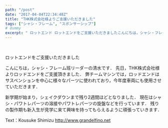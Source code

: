 ```yaml
---
path: "/post"
date: "2017-04-04T22:34:48Z"
title: "THK株式会社様よりご支援いただきました"
tags: ["シャシ・フレーム", "スポンサーシップ"]
# dummy
excerpt: " ロットエンド ロットエンドをご支援いただきましたこんにちは，シャシ・フレーム班リーダーの清水です．先日，THK株式会社様よりロッドエンドをご支援頂きました．弊チームマシンでは，ロッドエンドはサスペ..."
---
```


 

[](04-1.jpg) ロットエンドをご支援いただきました

こんにちは，シャシ・フレーム班リーダーの清水です．
先日，THK株式会社様よりロッドエンドをご支援頂きました．
弊チームマシンでは，ロッドエンドはサスペンションを中心に様々なパーツに使われており，今年度車両にも使用させていただきます．

新学期が始まり，シェイクダウンまで残り2週間ほどとなりました．
現在はシャシ・パワトレパーツの溶接やパワトレパーツの旋盤などを行っています．
残りの製作期も新入生が見学に来て興味を持ってもらえるように頑張っていきます．

Text：Kousuke Shimizu
http://www.grandelfino.net